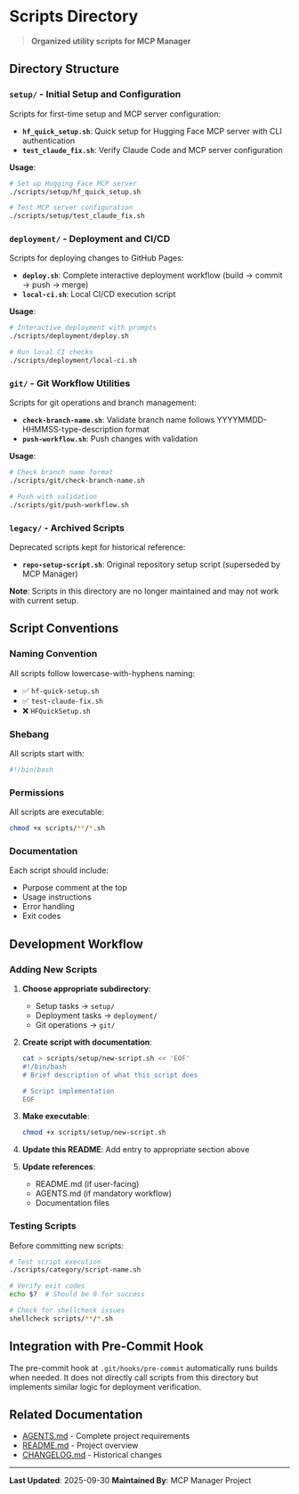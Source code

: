 # Scripts Directory

> **Organized utility scripts for MCP Manager**

## Directory Structure

### `setup/` - Initial Setup and Configuration
Scripts for first-time setup and MCP server configuration:

- **`hf_quick_setup.sh`**: Quick setup for Hugging Face MCP server with CLI authentication
- **`test_claude_fix.sh`**: Verify Claude Code and MCP server configuration

**Usage**:
```bash
# Set up Hugging Face MCP server
./scripts/setup/hf_quick_setup.sh

# Test MCP server configuration
./scripts/setup/test_claude_fix.sh
```

### `deployment/` - Deployment and CI/CD
Scripts for deploying changes to GitHub Pages:

- **`deploy.sh`**: Complete interactive deployment workflow (build → commit → push → merge)
- **`local-ci.sh`**: Local CI/CD execution script

**Usage**:
```bash
# Interactive deployment with prompts
./scripts/deployment/deploy.sh

# Run local CI checks
./scripts/deployment/local-ci.sh
```

### `git/` - Git Workflow Utilities
Scripts for git operations and branch management:

- **`check-branch-name.sh`**: Validate branch name follows YYYYMMDD-HHMMSS-type-description format
- **`push-workflow.sh`**: Push changes with validation

**Usage**:
```bash
# Check branch name format
./scripts/git/check-branch-name.sh

# Push with validation
./scripts/git/push-workflow.sh
```

### `legacy/` - Archived Scripts
Deprecated scripts kept for historical reference:

- **`repo-setup-script.sh`**: Original repository setup script (superseded by MCP Manager)

**Note**: Scripts in this directory are no longer maintained and may not work with current setup.

## Script Conventions

### Naming Convention
All scripts follow lowercase-with-hyphens naming:
- ✅ `hf-quick-setup.sh`
- ✅ `test-claude-fix.sh`
- ❌ `HFQuickSetup.sh`

### Shebang
All scripts start with:
```bash
#!/bin/bash
```

### Permissions
All scripts are executable:
```bash
chmod +x scripts/**/*.sh
```

### Documentation
Each script should include:
- Purpose comment at the top
- Usage instructions
- Error handling
- Exit codes

## Development Workflow

### Adding New Scripts

1. **Choose appropriate subdirectory**:
   - Setup tasks → `setup/`
   - Deployment tasks → `deployment/`
   - Git operations → `git/`

2. **Create script with documentation**:
   ```bash
   cat > scripts/setup/new-script.sh << 'EOF'
   #!/bin/bash
   # Brief description of what this script does

   # Script implementation
   EOF
   ```

3. **Make executable**:
   ```bash
   chmod +x scripts/setup/new-script.sh
   ```

4. **Update this README**:
   Add entry to appropriate section above

5. **Update references**:
   - README.md (if user-facing)
   - AGENTS.md (if mandatory workflow)
   - Documentation files

### Testing Scripts

Before committing new scripts:

```bash
# Test script execution
./scripts/category/script-name.sh

# Verify exit codes
echo $?  # Should be 0 for success

# Check for shellcheck issues
shellcheck scripts/**/*.sh
```

## Integration with Pre-Commit Hook

The pre-commit hook at `.git/hooks/pre-commit` automatically runs builds when needed. It does not directly call scripts from this directory but implements similar logic for deployment verification.

## Related Documentation

- [AGENTS.md](../AGENTS.md) - Complete project requirements
- [README.md](../README.md) - Project overview
- [CHANGELOG.md](../docs/CHANGELOG.md) - Historical changes

---

**Last Updated**: 2025-09-30
**Maintained By**: MCP Manager Project